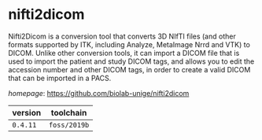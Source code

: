 # nifti2dicom

Nifti2Dicom is a conversion tool that converts 3D NIfTI files (and other formats supported by ITK, including Analyze, MetaImage Nrrd and VTK) to DICOM. Unlike other conversion tools, it can import a DICOM file that is used to import the patient and study DICOM tags, and allows you to edit the accession number and other DICOM tags, in order to create a valid DICOM that can be imported in a PACS.

*homepage*: <https://github.com/biolab-unige/nifti2dicom>

version | toolchain
--------|----------
``0.4.11`` | ``foss/2019b``

